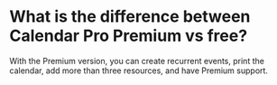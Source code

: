 # What is the difference between Calendar Pro Premium vs free?

<p class="no-margin">With the Premium version, you can create recurrent events, print the calendar, add more than three resources, and have Premium support.</p>



